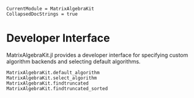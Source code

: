 ```@meta
CurrentModule = MatrixAlgebraKit
CollapsedDocStrings = true
```

# Developer Interface

MatrixAlgebraKit.jl provides a developer interface for specifying custom algorithm backends and selecting default algorithms.

```@docs; canonical=false
MatrixAlgebraKit.default_algorithm
MatrixAlgebraKit.select_algorithm
MatrixAlgebraKit.findtruncated
MatrixAlgebraKit.findtruncated_sorted
```
